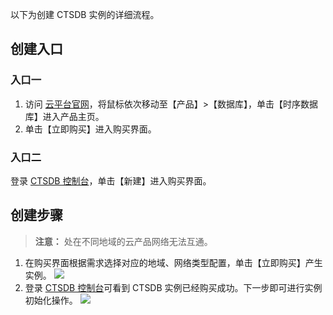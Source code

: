 以下为创建 CTSDB 实例的详细流程。

## 创建入口
### 入口一
1. 访问 [云平台官网](http://tce.fsphere.cn/)，将鼠标依次移动至【产品】>【数据库】，单击【时序数据库】进入产品主页。
2. 单击【立即购买】进入购买界面。

### 入口二
登录 [CTSDB 控制台](http://console.tce.fsphere.cn/ctsdb)，单击【新建】进入购买界面。
	
## 创建步骤
> **注意：**
> 处在不同地域的云产品网络无法互通。

1. 在购买界面根据需求选择对应的地域、网络类型配置，单击【立即购买】产生实例。
![](http://imgcache.tce.fsphere.cn/image/mc.qcloudimg.com/static/img/134d5f5783e0e345f51fa97e788a6034/image.png)
2. 登录 [CTSDB 控制台](http://console.tce.fsphere.cn/ctsdb)可看到 CTSDB 实例已经购买成功。下一步即可进行实例初始化操作。
![](http://imgcache.tce.fsphere.cn/image/mc.qcloudimg.com/static/img/4afd1cab1d1ddf2e6c625618b9576d55/image.png)
